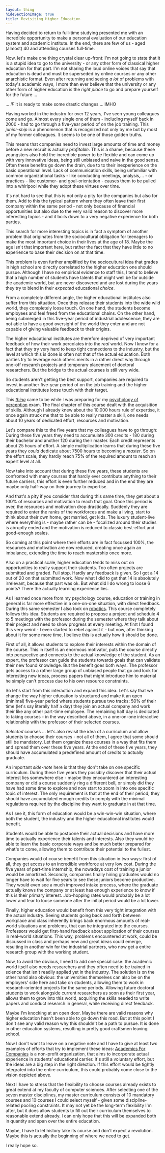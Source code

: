```yaml
---
layout: thing
hideSectionImage: true
title: Revisiting Higher Education
---
```


Having decided to return to full-time studying presented me with an incredible
opportunity to make a personal evaluation of our education system and academic
institute. In the end, there are few of us - aged (almost) 40 and attending
courses full-time.

Now, let's make one thing crystal clear up-front: I'm not going to state that
it is a stupid idea to go to the university - or any other form of classical
higher education for that part. I'm not sharing the loud online voices that say
that education is dead and must be superseded by online courses or any other
anarchistic format. Even after returning and seeing _a lot_ of problems with
today's academic ways, I more than ever believe that the university or any
other form of higher education is the _right place_ to go and prepare yourself
for the future ...

... _IF_ it is ready to make some drastic changes ... IMHO

Having worked in the industry for over 12 years, I've seen young colleagues
come and go. Almost every single one of them - including myself back in 2000 -
had to go through a five-year period of on the job training. This _junior-ship_
is a phenomenon that is recognized not only by me but by most of my former
colleagues. It seems to be one of those golden truths.

This means that companies need to invest large amounts of time and money before
a new recruit is actually _profitable_. This is a shame, because these
youngsters also hold the incredible power to be flexible and can come up with
very innovative ideas, being still unbiased and naive in the good sense. Often
these benefits go down the drain, due to to their inexperience on the basic
operational level. Lack of communication skills, being unfamiliar with common
organizational tasks - like conducting meetings, analysis,... - or practices -
like customer- and goal-orientation - causes them to be pulled into a whirlpool
while they adopt these virtues over time.

It's not hard to see that this is not only a pity for the companies but also
for them. Add to this the typical pattern where they often leave their first
company within the same period - not only because of financial opportunities
but also due to the very valid reason to discover more interesting topics -
and it boils down to a very negative experience for both parties.

This search for more interesting topics is in fact a symptom of another problem
that originates from the sociocultural obligation for teenagers to make the
most important choice in their lives at the age of 18. Maybe the age isn't that
important here, but rather the fact that they have little to no experience to
base their decision on at that time.

This problem is even further amplified by the sociocultural idea that grades in
high school are directly correlated to the higher education one should pursue.
Although I have no empirical evidence to staff this, I tend to believe that a
high number of students have talents that might well be far outside the
academic world, but are never discovered and are lost during the years they try
to blend in their _expected_ educational _choice_.

From a completely different angle, the higher educational institutes also
suffer from this situation. Once they release their students into the wide wild
world, they completely loose touch. On one hand, the students become employees
and feel freed from the educational chains. On the other hand, being submerged
in this five-year period of industrial adolescence, they are not able to have a
good oversight of the world they enter and are not capable of giving valuable
feedback to their origins.

The higher educational institutes are therefore deprived of very important
feedback of how their work percolates into the _real_ world. Now I know for a
fact that they try very hard to keep tight connections to the industry, but the
level at which this is done is often not that of the actual education. Both
parties try to leverage each others merits in a rather direct way through
one-off research projects and temporary placement of doctoral researchers. But
the bridge to the actual courses is still very wide.

So students aren't getting the best support, companies are required to invest
in another five-year period of on the job training and the higher educational
institutes loose touch with their target.

This _[thing](./)_ came to be while I was preparing for my [psychology of
perception](http://onderwijsaanbod.kuleuven.be/syllabi/v/e/P00H0AE.htm) exam.
The final chapter of this course dealt with the acquisition of skills. Although
I already knew about the 10.000 hours rule of expertise, it once again struck
me that to be able to really master a skill, one needs about 10 years of
dedicated effort, resources and motivation.

Let's compare this to the five years that my colleagues have to go through:
During these five years they need to accumulate 300 credits - 180 during their
bachelor and another 120 during their master. Each credit represents about 25
hours of effort. A simple multiplication learns that during these five years
they _could_ dedicate about 7500 hours to becoming a _master_. So on the effort
scale, they hardly reach 75% of the required amount to reach an expert level at
all.

Now take into account that during these five years, these students are
confronted with many courses that hardly ever contribute anything to their
future carriers, this effort is even further reduced and in the end they are
maybe only half-way on their journey to expertise.

And that's a pity if you consider that during this same time, they get about a
100% of resources and motivation to reach that goal. Once this period is over,
the resources and motivation drop drastically. Suddenly they are required to
enter the ranks of the workforces and make a living, start to think about their
own home, get married, get kids. The luxury student-live where everything is -
maybe rather can be - focalized around their studies is abruptly ended and the
motivation is reduced to classic best-effort and good-enough scales.

So coming at this point where their efforts are in fact focussed 100%, the
resources and motivation are now reduced, creating once again an imbalance,
extending the time to reach mastership once more.

Also on a practical scale, higher education tends to miss out on opportunities
to really support their students. Too often projects are submitted and graded.
Full stop. Hardly any feedback is given. So I got a 14 out of 20 on that
submitted work. Now what I did to get that 14 is absolutely irrelevant,
because that part was ok. But what did I do wrong to loose 6 points? There the
actually learning experience lies.

As I learned once more from my psychology course, education or training in
general is far more effective in a one-on-one situation, with direct feedback.
During this same semester I also took on
[robotics](http://onderwijsaanbod.kuleuven.be/syllabi/e/H02A4AE.htm). This
course completely follows this idea. Students are required to propose a project
and schedule 4 to 5 meetings with the professor during the semester where they
talk about their project and need to show progress at every meeting. At first I
found this very weird - I even started to rebel against it - but now, after
thinking about it for some more time, I believe this is actually how it should
be done.

First of all, it allows students to explore their interests within the domain
of the course. This in itself is an enormous motivator, puts the course
directly into perspective and connects to the actual knowledge of the student.
As an expert, the professor can guide the students towards goals that can
validate their new found knowledge. But the benefit goes both ways. The
professor gets access to a rather large group of unbiased people that go and
look for interesting new ideas, process papers that might introduce him to
material he simply can't process due to his own resource constraints.

So let's start from this interaction and expand this idea. Let's say that we
change the way higher education is structured and make it an open (minimal)
five-year period where students pursue two tracks: 50% of their time (let's say
literally half a day) they join an actual company and work their like any other
part-time employee. The remaining half day is dedicated to taking courses - in
the way described above, in a one-on-one interactive relationship with the
professor of their selected courses.

_Selected_ courses ... let's also revisit the idea of a curriculum and allow
students to choose their courses - not all of them, I agree that some should
still be mandatory. Let them organize these courses in a way that fits them and
spread them over these five years. At the end of these five years, they should
have accumulated a predefined amount of credits to actually graduate.

An important _side-note_ here is that they don't take on one specific
curriculum. During these five years they possibly discover that their actual
interest lies somewhere else - maybe they encountered an interesting company or
did a course suddenly ring a different bell, or simply did they have had some
time to explore and now start to zoom in into one specific topic of interest.
The only requirement is that at the end of their period, they should have
accumulated enough credits to comply with the minimal regulations required by
the discipline they want to graduate in at that time.

As I see it, this form of education would be a win-win-win situation, where
both the student, the industry and the higher educational institutes would
benefit.

Students would be able to postpone their actual decisions and have more time to
actually experience their talents and interests. Also they would be able to
learn the basic corporate ways and be much better prepared for what's to come,
allowing them to contribute their potential to the fullest.

Companies would of course benefit from this situation in two ways: first of
all, they get access to an incredible workforce at very low cost. During the
five years of part-time internship, the nowadays cost of training a junior
would be amortized. Secondly, companies finally hiring graduates would no
longer have to wait for five years to see these juniors become productive. They
would even see a much improved intake process, where the graduate actually
knows the company or at least has enough experience to know if this is their
primary interest. Job-hopping rates would probably be a lot lower and fear to
loose someone after the initial period would be a lot lower. 

Finally, higher education would benefit from this very tight integration with
the actual industry. Seeing students going back and forth between workplace and
class inherently brings back enormous amounts of real-world situations and
problems, that can be integrated into the courses. Professors would get
first-hand feedback about application of their courses in real-world
situations. This way, problems encountered at work, could be discussed in class
and perhaps new and great ideas could emerge, resulting in another win for the
industrial partners, who now get a entire research group with the working
student.

Now, to avoid the obvious, I need to add one special case: the academic world
itself also needs researchers and they often need to be trained in science that
isn't readily applied yet in the industry. The solution is on the other hand
also obvious: the universities themselves can also be on the employers' side
here and take on students, allowing them to work in research-oriented projects
for the same periods. Allowing future doctoral students to work alongside
current researchers as soon as their first year, allows them to grow into this
world, acquiring the skills needed to write papers and conduct research in
general, while receiving direct feedback.

Maybe I'm knocking at an open door. Maybe there are valid reasons why higher
education hasn't been able to go down this road. But at this point I don't see
any valid reason why this shouldn't be a path to pursue. It is done in other
education systems, resulting in pretty good craftsmen leaving school.

Now I don't want to leave on a negative note and I have to give at least two
examples of efforts that try to implement these ideas: [Academics For
Companies](http://www.afcleuven.be) is a non-profit organization, that aims to
incorporate actual experience in students' educational carrier. It's still a
voluntary effort, but the ideas are a big step in the right direction. If this
effort would be tightly integrated into the entire curriculum, this could
probably come close to the vision depicted above.

Next I have to stress that the flexibility to choose courses already exists to
great extend at my faculty of computer sciences. After selecting one of the
seven master disciplines, my master curriculum consists of 10 mandatory courses
and 10 courses I could select myself - given some discipline-related pooling
constraints. It may not yet be the long-term flexibility I'm after, but it does
allow students to fill out their curriculum themselves to reasonable extend
already. I can only hope that this will be expanded both in quantity and span
over the entire education.

Maybe, I have to let history take its course and don't expect a revolution.
Maybe this is actually the beginning of where we need to get.

I really hope so.
